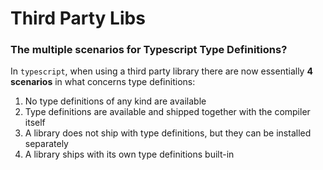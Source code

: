 # Third Party Libs


### The multiple scenarios for Typescript Type Definitions?

In `typescript`, when using a third party library there are now essentially **4 scenarios** in what concerns type definitions:

1. No type definitions of any kind are available
1. Type definitions are available and shipped together with the compiler itself
1. A library does not ship with type definitions, but they can be installed separately
1. A library ships with its own type definitions built-in
